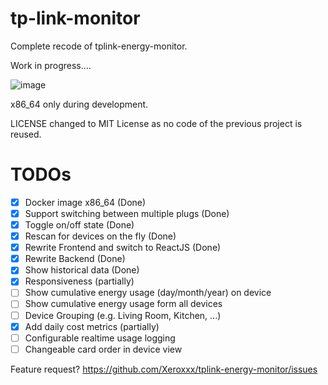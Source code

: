# tp-link-monitor

Complete recode of tplink-energy-monitor.

Work in progress....

![image](https://user-images.githubusercontent.com/1109954/113363236-a3d14600-9350-11eb-99f0-589a65a921a4.png)


x86_64 only during development.

LICENSE changed to MIT License as no code of the previous project is reused.


# TODOs

- [x] Docker image x86_64 (Done)
- [x] Support switching between multiple plugs (Done)
- [x] Toggle on/off state (Done)
- [x] Rescan for devices on the fly (Done)
- [x] Rewrite Frontend and switch to ReactJS (Done)
- [x] Rewrite Backend (Done)
- [x] Show historical data (Done)
- [x] Responsiveness (partially)
- [ ] Show cumulative energy usage (day/month/year) on device
- [ ] Show cumulative energy usage form all devices
- [ ] Device Grouping (e.g. Living Room, Kitchen, ...)
- [x] Add daily cost metrics (partially)
- [ ] Configurable realtime usage logging
- [ ] Changeable card order in device view

Feature request? https://github.com/Xeroxxx/tplink-energy-monitor/issues
